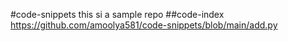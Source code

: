 #code-snippets
this si a sample repo
##code-index
https://github.com/amoolya581/code-snippets/blob/main/add.py
